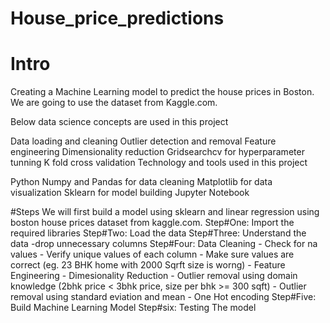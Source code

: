 # House_price_predictions
# Intro
Creating a Machine Learning model to predict the house prices in Boston. We are going to use the dataset from Kaggle.com.

Below data science concepts are used in this project

Data loading and cleaning
Outlier detection and removal
Feature engineering
Dimensionality reduction
Gridsearchcv for hyperparameter tunning
K fold cross validation
Technology and tools used in this project

Python
Numpy and Pandas for data cleaning
Matplotlib for data visualization
Sklearn for model building
Jupyter Notebook

#Steps
We will first build a model using sklearn and linear regression using boston house prices dataset from kaggle.com.
Step#One: Import the required libraries
Step#Two: Load the data
Step#Three: Understand the data
        -drop unnecessary columns
Step#Four: Data Cleaning
        - Check for na values
        - Verify unique values of each column
        - Make sure values are correct (eg. 23 BHK home with 2000 Sqrft size is worng)
        - Feature Engineering
        - Dimesionality Reduction
        - Outlier removal using domain knowledge (2bhk price < 3bhk price, size per bhk >= 300 sqft)
        - Outlier removal using standard eviation and mean
        - One Hot encoding
Step#Five: Build Machine Learning Model
Step#six: Testing The model
